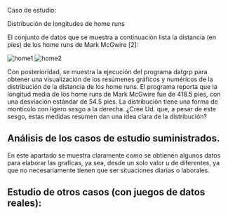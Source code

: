Caso de estudio:

Distribución de longitudes de home runs

El conjunto de datos que se muestra a continuación lista la distancia (en pies) de los home
runs de Mark McGwire [2]:

<img src="https://ujurado.github.io/wikiprobabilidad/assets/images/home1.JPG" alt="home1">

<img src="https://ujurado.github.io/wikiprobabilidad/assets/images/home2.JPG" alt="home2">

Con posterioridad, se muestra la ejecución del programa datgrp para obtener una
visualización de los resúmenes gráficos y numéricos de la distribución de la distancia de los
home runs. El programa reporta que la longitud media de los home runs de Mark McGwire
fue de 418.5 pies, con una desviación estándar de 54.5 pies. La distribución tiene una forma
de montículo con ligero sesgo a la derecha. ¿Cree Ud. que, a pesar de este sesgo, estas
medidas resumen dan una idea clara de la distribución?
## Análisis de los casos de  estudio suministrados.

En este apartado se muestra claramente como se obtienen algunos datos para elaborar las graficas, ya sea, desde un solo valor u de diferentes, ya que no necesariamente tienen que ser situaciones diarias o laborales.

## Estudio de otros casos (con juegos de datos reales):
